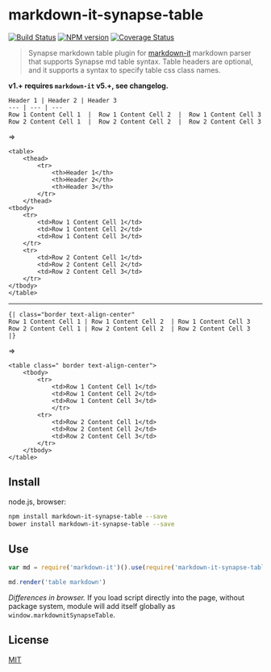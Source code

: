 # markdown-it-synapse-table

[![Build Status](https://img.shields.io/travis/jay-hodgson/markdown-it-synapse-table/master.svg?style=flat)](https://travis-ci.org/jay-hodgson/markdown-it-synapse-table)
[![NPM version](https://img.shields.io/npm/v/markdown-it-synapse-table.svg?style=flat)](https://www.npmjs.org/package/markdown-it-synapse-table)
[![Coverage Status](https://img.shields.io/coveralls/jay-hodgson/markdown-it-synapse-table/master.svg?style=flat)](https://coveralls.io/r/jay-hodgson/markdown-it-synapse-table?branch=master)

> Synapse markdown table plugin for [markdown-it](https://github.com/markdown-it/markdown-it) markdown parser that supports Synapse md table syntax. Table headers are optional, and it supports a syntax to specify table css class names.

**v1.+ requires `markdown-it` v5.+, see changelog.**

```
Header 1 | Header 2 | Header 3
--- | --- | ---
Row 1 Content Cell 1  |  Row 1 Content Cell 2  |  Row 1 Content Cell 3
Row 2 Content Cell 1  |  Row 2 Content Cell 2  |  Row 2 Content Cell 3
```

=>

```
<table>
	<thead>
		<tr>
			<th>Header 1</th>
			<th>Header 2</th>
			<th>Header 3</th>
		</tr>
	</thead>
<tbody>
	<tr>
		<td>Row 1 Content Cell 1</td>
		<td>Row 1 Content Cell 2</td>
		<td>Row 1 Content Cell 3</td>
	</tr>
	<tr>
		<td>Row 2 Content Cell 1</td>
		<td>Row 2 Content Cell 2</td>
		<td>Row 2 Content Cell 3</td>
	</tr>
</tbody>
</table>
```

---

```
{| class="border text-align-center"
Row 1 Content Cell 1 | Row 1 Content Cell 2  | Row 1 Content Cell 3
Row 2 Content Cell 1 | Row 2 Content Cell 2  | Row 2 Content Cell 3
|}
```

=>

```
<table class=" border text-align-center">
	<tbody>
		<tr>
			<td>Row 1 Content Cell 1</td>
			<td>Row 1 Content Cell 2</td>
			<td>Row 1 Content Cell 3</td>
			</tr>
		<tr>
			<td>Row 2 Content Cell 1</td>
			<td>Row 2 Content Cell 2</td>
			<td>Row 2 Content Cell 3</td>
		</tr>
	</tbody>
</table>
```

## Install

node.js, browser:

```bash
npm install markdown-it-synapse-table --save
bower install markdown-it-synapse-table --save
```

## Use

```js
var md = require('markdown-it')().use(require('markdown-it-synapse-table'))

md.render('table markdown')
```

_Differences in browser._ If you load script directly into the page, without
package system, module will add itself globally as `window.markdownitSynapseTable`.

## License

[MIT](https://github.com/jay-hodgson/markdown-it-synapse-table/blob/master/LICENSE)
